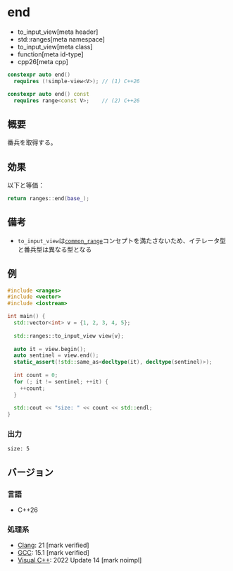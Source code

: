 # end
* to_input_view[meta header]
* std::ranges[meta namespace]
* to_input_view[meta class]
* function[meta id-type]
* cpp26[meta cpp]

```cpp
constexpr auto end()
  requires (!simple-view<V>); // (1) C++26

constexpr auto end() const
  requires range<const V>;    // (2) C++26
```

## 概要
番兵を取得する。

## 効果
以下と等価：

```cpp
return ranges::end(base_);
```

## 備考
- `to_input_view`は[`common_range`](/reference/ranges/common_range.md)コンセプトを満たさないため、イテレータ型と番兵型は異なる型となる


## 例
```cpp example
#include <ranges>
#include <vector>
#include <iostream>

int main() {
  std::vector<int> v = {1, 2, 3, 4, 5};
  
  std::ranges::to_input_view view{v};
  
  auto it = view.begin();
  auto sentinel = view.end();
  static_assert(!std::same_as<decltype(it), decltype(sentinel)>);
  
  int count = 0;
  for (; it != sentinel; ++it) {
    ++count;
  }
  
  std::cout << "size: " << count << std::endl;
}
```

### 出力
```
size: 5
```

## バージョン
### 言語
- C++26

### 処理系
- [Clang](/implementation.md#clang): 21 [mark verified]
- [GCC](/implementation.md#gcc): 15.1 [mark verified]
- [Visual C++](/implementation.md#visual_cpp): 2022 Update 14 [mark noimpl]